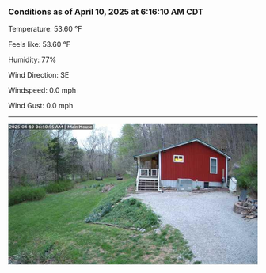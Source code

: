 ### Conditions as of April 10, 2025 at 6:16:10 AM CDT 

Temperature: 53.60 &deg;F

Feels like: 53.60 &deg;F

Humidity: 77%

Wind Direction: SE

Windspeed: 0.0 mph

Wind Gust: 0.0 mph

---

<img src="./images/latest.jpeg"/>

